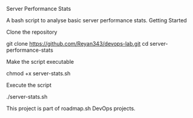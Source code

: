 Server Performance Stats

A bash script to analyse basic server performance stats.
Getting Started

Clone the repository

git clone https://github.com/Reyan343/devops-lab.git
cd server-performance-stats

Make the script executable

chmod +x server-stats.sh

Execute the script

./server-stats.sh

This project is part of roadmap.sh DevOps projects.
